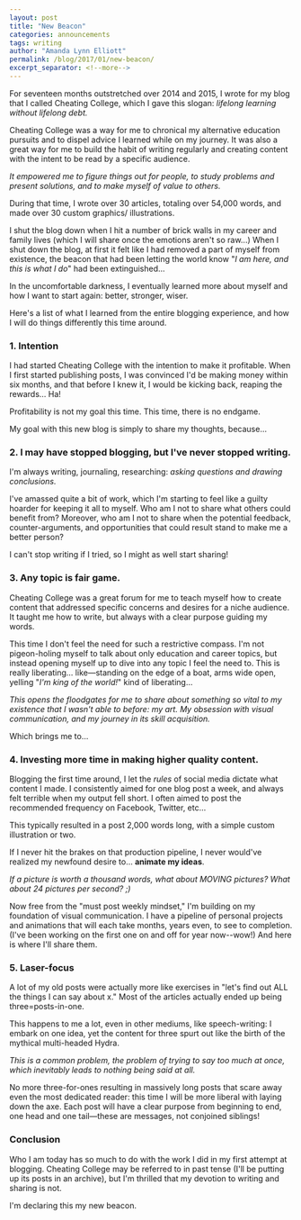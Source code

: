 ```yaml
---
layout: post
title: "New Beacon"
categories: announcements
tags: writing
author: "Amanda Lynn Elliott"
permalink: /blog/2017/01/new-beacon/
excerpt_separator: <!--more-->
---
```


For seventeen months outstretched over 2014 and 2015, I wrote for my blog that I called Cheating College, which I gave this slogan: <em>lifelong learning without lifelong debt.</em>

Cheating College was a way for me to chronical my alternative education pursuits and to dispel advice I learned while on my journey. It was also a great way for me to build the habit of writing regularly and creating content with the intent to be read by a specific audience. 

<em>It empowered me to figure things out for people, to study problems and present solutions, and to make myself of value to others.</em>

During that time, I wrote over 30 articles, totaling over 54,000 words, and made over 30 custom graphics/ illustrations.

I shut the blog down when I hit a number of brick walls in my career and family lives (which I will share once the emotions aren't so raw...) When I shut down the blog, at first it felt like I had removed a part of myself from existence, the beacon that had been letting the world know "<em>I am here, and this is what I do</em>" had been extinguished...

In the uncomfortable darkness, I eventually learned more about myself and how I want to start again: better, stronger, wiser.

Here's a list of what I learned from the entire blogging experience, and how I will do things differently this time around.
<!--more-->

### 1. Intention

I had started Cheating College with the intention to make it profitable. When I first started publishing posts, I was convinced I'd be making money within six months, and that before I knew it, I would be kicking back, reaping the rewards… Ha!

Profitability is not my goal this time. This time, there is no endgame.

My goal with this new blog is simply to share my thoughts, because…

### 2. I may have stopped blogging, but I've never stopped writing.

I'm always writing, journaling, researching: <em>asking questions and drawing conclusions.</em>

I've amassed quite a bit of work, which I'm starting to feel like a guilty hoarder for keeping it all to myself. Who am I not to share what others could benefit from? Moreover, who am I not to share when the potential feedback, counter-arguments, and opportunities that could result stand to make me a better person?

I can't stop writing if I tried, so I might as well start sharing!

### 3. Any topic is fair game.

Cheating College was a great forum for me to teach myself how to create content that addressed specific concerns and desires for a niche audience. It taught me how to write, but always with a clear purpose guiding my words.

This time I don't feel the need for such a restrictive compass. I'm not pigeon-holing myself to talk about only education and career topics, but instead opening myself up to dive into any topic I feel the need to. This is really liberating… like—standing on the edge of a boat, arms wide open, yelling "<em>I'm king of the world!</em>" kind of liberating…

<em>This opens the floodgates for me to share about something so vital to my existence that I wasn't able to before: my art. My obsession with visual communication, and my journey in its skill acquisition.</em>

Which brings me to…

### 4. Investing more time in making higher quality content.

Blogging the first time around, I let the <em>rules</em> of social media dictate what content I made. I consistently aimed for one blog post a week, and always felt terrible when my output fell short. I often aimed to post the recommended frequency on Facebook, Twitter, etc…

This typically resulted in a post 2,000 words long, with a simple custom illustration or two.

If I never hit the brakes on that production pipeline, I never would've realized my newfound desire to… <b>animate my ideas</b>.

<em>If a picture is worth a thousand words, what about MOVING pictures? What about 24 pictures per second? ;)</em>

Now free from the "must post weekly mindset," I'm building on my foundation of visual communication. I have a pipeline of personal projects and animations that will each take months, years even, to see to completion. (I've been working on the first one on and off for year now--wow!) And here is where I'll share them.

### 5. Laser-focus

A lot of my old posts were actually more like exercises in "let's find out ALL the things I can say about x." Most of the articles actually ended up being three=posts-in-one.

This happens to me a lot, even in other mediums, like speech-writing: I embark on one idea, yet the content for three spurt out like the birth of the mythical multi-headed Hydra.

<em>This is a common problem, the problem of trying to say too much at once, which inevitably leads to nothing being said at all.</em>

No more three-for-ones resulting in massively long posts that scare away even the most dedicated reader: this time I will be more liberal with laying down the axe. Each post will have a clear purpose from beginning to end, one head and one tail—these are messages, not conjoined siblings!

### Conclusion

Who I am today has so much to do with the work I did in my first attempt at blogging. Cheating College may be referred to in past tense (I'll be putting up its posts in an archive), but I'm thrilled that my devotion to writing and sharing is not.

I'm declaring this my new beacon.
